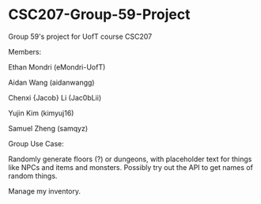 # CSC207-Group-59-Project
Group 59's project for UofT course CSC207

Members:

Ethan Mondri (eMondri-UofT)

Aidan Wang (aidanwangg)

Chenxi {Jacob} Li (Jac0bLii)

Yujin Kim (kimyuj16)

Samuel Zheng (samqyz)


Group Use Case:

Randomly generate floors (?) or dungeons, with placeholder text for things like NPCs and items and monsters. Possibly 
try out the API to get names of random things.

Manage my inventory.
